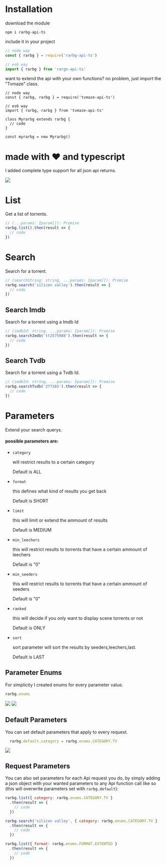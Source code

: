 # Installation
download the module
```
npm i rarbg-api-ts
```

include it in your project
```js
// node way
const { rarbg } = require('rarbg-api-ts')

// es6 way
import { rarbg } from 'rargn-api-ts'
```

want to extend the api with your own functions? no problem, just import the "Tvmaze" class.
```
// node way
const { rarbg, rarbg } = require('tvmaze-api-ts')
 
// es6 way
import { rarbg, rarbg } from 'tvmaze-api-ts'
 
class Myrarbg extends rarbg {
  // code
}
 
const myrarbg = new Myrarbg()
```

# made with ♥️ and typescript
I added complete type support for all json api returns.

![](https://i.imgur.com/ug4QeyG.png)

# List
Get a list of torrents.

```js
// (...params: Iparam[]): Promise
rarbg.list().then(result => {
  // code
})
```

# Search
Search for a torrent.

```js
// (searchString: string, ...params: Iparam[]): Promise
rarbg.search('silicon valley').then(result => {
  // code
})
```

## Search Imdb
Search for a torrent using a Imdb Id

```js
// (imdbId: string, ...params: Iparam[]): Promise
rarbg.searchImdb('tt2575988').then(result => {
  // code
})
```

## Search Tvdb
Search for a torrent using a Tvdb Id.

```js
// (imdbId: string, ...params: Iparam[]): Promise
rarbg.searchTvdb('277165').then(result => {
  // code
})
```

# Parameters
Extend your search querys.

#### possible parameters are:

- `category`
  
  will restrict results to a certain category

  Default is ALL

- `format`

  this defines what kind of results you get back

  Default is SHORT

- `limit`

  this will limit or extend the ammount of results

  Default is MEDIUM

- `min_leechers`

  this will restrict results to torrents that have a certain ammount of leechers

  Default is "0"

- `min_seeders`

  this will restrict results to torrents that have a certain ammount of seeders

  Default is "0"

- `ranked`

  this will decide if you only want to display scene torrents or not

  Default is ONLY

- `sort`

  sort parameter will sort the results by seeders,leechers,last. 
  
  Default is LAST

## Parameter Enums
For simplicity I created enums for every parameter value.

```js
rarbg.enums
```

![](https://i.imgur.com/PRoH17r.png)
![](https://i.imgur.com/fwpeW6D.png)


## Default Parameters
You can set default parameters that apply to every request.

```js
  rarbg.default.category = rarbg.enums.CATEGORY.TV
```
![](https://i.imgur.com/ONTUlTa.png)

## Request Parameters
You can also set parameters for each Api request you do, by simply adding a json object with your wanted parameters to any Api function call like so (this will overwrite parameters set with `rarbg.default`):

```js
rarbg.list({ category: rarbg.enums.CATEGORY.TV }
  .then(result => {
    // code
  })

rarbg.search('silicon valley', { category: rarbg.enums.CATEGORY.TV }
  .then(result => {
    // code
  })

rarbg.list({ format: rarbg.enums.FORMAT.EXTENTED }
  .then(result => {
    // code
  })
```
